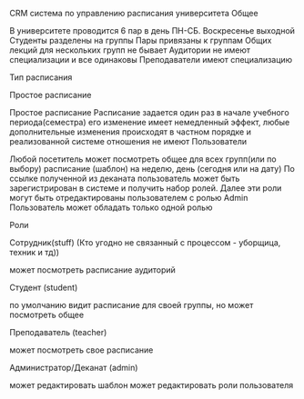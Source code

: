 СRM система по управлению расписания университета
Общее

В университете проводится 6 пар в день ПН-СБ. Воскресенье выходной
Студенты разделены на группы
Пары привязаны к группам
Общих лекций для нескольких групп не бывает
Аудитории не имеют специализации и все одинаковы
Преподаватели имеют специализацию

Тип расписания

Простое расписание

Простое расписание
Расписание задается один раз в начале учебного периода(семестра) его изменение имеет немедленный эффект, любые
дополнительные изменения происходят в частном порядке и реализованной системе отношения не имеют
Пользователи

Любой посетитель может посмотреть общее для всех групп(или по выбору) расписание (шаблон) на неделю, день (сегодня или
на дату)
По ссылке полученной из деканата пользователь может быть зарегистрирован в системе и получить набор ролей. Далее эти
роли могут быть отредактированы пользователем с ролью Admin
Пользователь может обладать только одной ролью

Роли

Сотрудник(stuff) (Кто угодно не связанный с процессом - уборщица, техник и тд))

может посмотреть расписание аудиторий

Студент (student)

по умолчанию видит расписание для своей группы, но может посмотреть общее

Преподаватель (teacher)

может посмотреть свое расписание

Администратор/Деканат (admin)

может редактировать шаблон
может редактировать роли пользователя